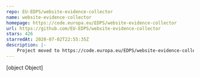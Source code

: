 ```yaml
---
repo: EU-EDPS/website-evidence-collector
name: website-evidence-collector
homepage: https://code.europa.eu/EDPS/website-evidence-collector
url: https://github.com/EU-EDPS/website-evidence-collector
stars: 426
starredAt: 2020-07-02T22:55:35Z
description: |-
    Project moved to https://code.europa.eu/EDPS/website-evidence-collector ! The tool Website Evidence Collector (WEC) automates the website evidence collection of storage and transfer of personal data. https://edps.europa.eu/press-publications/edps-inspection-software_en
---
```


[object Object]
